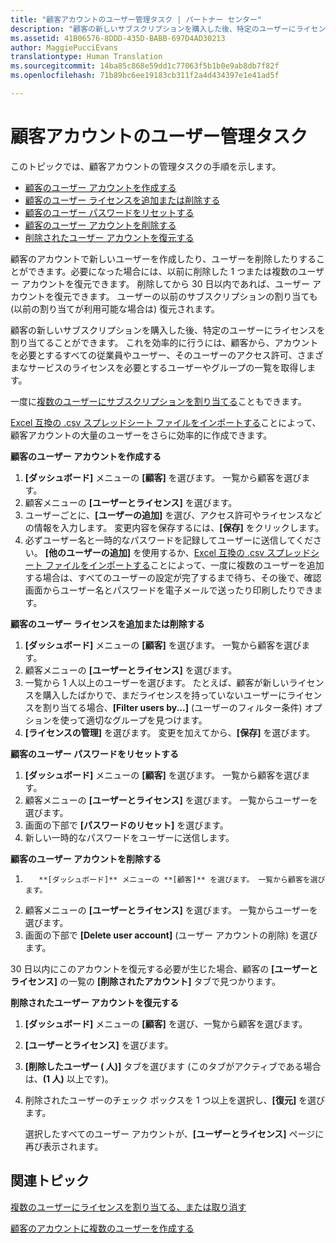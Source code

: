 ```yaml
---
title: "顧客アカウントのユーザー管理タスク | パートナー センター"
description: "顧客の新しいサブスクリプションを購入した後、特定のユーザーにライセンスを割り当てることができます。"
ms.assetid: 41B06576-8DDD-435D-BABB-697D4AD30213
author: MaggiePucciEvans
translationtype: Human Translation
ms.sourcegitcommit: 14ba85c868e59dd1c77063f5b1b0e9ab8db7f82f
ms.openlocfilehash: 71b89bc6ee19183cb311f2a4d434397e1e41ad5f

---
```


# 顧客アカウントのユーザー管理タスク


このトピックでは、顧客アカウントの管理タスクの手順を示します。

-   [顧客のユーザー アカウントを作成する](#createuseraccounts)
-   [顧客のユーザー ライセンスを追加または削除する](#userlicensing)
-   [顧客のユーザー パスワードをリセットする](#resetpassword)
-   [顧客のユーザー アカウントを削除する](#deleteuseraccounts)
-   [削除されたユーザー アカウントを復元する](#restoreuseraccounts)

顧客のアカウントで新しいユーザーを作成したり、ユーザーを削除したりすることができます。必要になった場合には、以前に削除した 1 つまたは複数のユーザー アカウントを復元できます。 削除してから 30 日以内であれば、ユーザー アカウントを復元できます。 ユーザーの以前のサブスクリプションの割り当ても (以前の割り当てが利用可能な場合は) 復元されます。

顧客の新しいサブスクリプションを購入した後、特定のユーザーにライセンスを割り当てることができます。 これを効率的に行うには、顧客から、アカウントを必要とするすべての従業員やユーザー、そのユーザーのアクセス許可、さまざまなサービスのライセンスを必要とするユーザーやグループの一覧を取得します。

一度に[複数のユーザーにサブスクリプションを割り当てる](#pc-cloud-sltn-provider-bulk-license-provisioning-for-multiple-users)こともできます。

[Excel 互換の .csv スプレッドシート ファイルをインポートする](#pc-cloud-sltn-provider-adding-multiple-users-to-a-customer-account)ことによって、顧客アカウントの大量のユーザーをさらに効率的に作成できます。

<a href="" id="createuseraccounts"></a>
**顧客のユーザー アカウントを作成する**

1.  **[ダッシュボード]** メニューの **[顧客]** を選びます。 一覧から顧客を選びます。
2.  顧客メニューの **[ユーザーとライセンス]** を選びます。
3.  ユーザーごとに、**[ユーザーの追加]** を選び、アクセス許可やライセンスなどの情報を入力します。 変更内容を保存するには、**[保存]** をクリックします。
4.  必ずユーザー名と一時的なパスワードを記録してユーザーに送信してください。 **[他のユーザーの追加]** を使用するか、[Excel 互換の .csv スプレッドシート ファイルをインポートする](#pc-cloud-sltn-provider-adding-multiple-users-to-a-customer-account)ことによって、一度に複数のユーザーを追加する場合は、すべてのユーザーの設定が完了するまで待ち、その後で、確認画面からユーザー名とパスワードを電子メールで送ったり印刷したりできます。

<a href="" id="userlicensing"></a>
**顧客のユーザー ライセンスを追加または削除する**

1.  **[ダッシュボード]** メニューの **[顧客]** を選びます。 一覧から顧客を選びます。
2.  顧客メニューの **[ユーザーとライセンス]** を選びます。
3.  一覧から 1 人以上のユーザーを選びます。 たとえば、顧客が新しいライセンスを購入したばかりで、まだライセンスを持っていないユーザーにライセンスを割り当てる場合、**[Filter users by...]** (ユーザーのフィルター条件) オプションを使って適切なグループを見つけます。
4.  **[ライセンスの管理]** を選びます。 変更を加えてから、**[保存]** を選びます。

<a href="" id="resetpassword"></a>
**顧客のユーザー パスワードをリセットする**

1.  **[ダッシュボード]** メニューの **[顧客]** を選びます。 一覧から顧客を選びます。
2.  顧客メニューの **[ユーザーとライセンス]** を選びます。 一覧からユーザーを選びます。
3.  画面の下部で **[パスワードのリセット]** を選びます。
4.  新しい一時的なパスワードをユーザーに送信します。

<a href="" id="deleteuseraccounts"></a>
**顧客のユーザー アカウントを削除する**

1.  
          **[ダッシュボード]** メニューの **[顧客]** を選びます。 一覧から顧客を選びます。
2.  顧客メニューの **[ユーザーとライセンス]** を選びます。 一覧からユーザーを選びます。
3.  画面の下部で **[Delete user account]** (ユーザー アカウントの削除) を選びます。

30 日以内にこのアカウントを復元する必要が生じた場合、顧客の **[ユーザーとライセンス]** の一覧の **[削除されたアカウント]** タブで見つかります。

<a href="" id="restoreuseraccounts"></a>
**削除されたユーザー アカウントを復元する**

1.  **[ダッシュボード]** メニューの **[顧客]** を選び、一覧から顧客を選びます。
2.  **[ユーザーとライセンス]** を選びます。
3.  **[削除したユーザー ( 人)]** タブを選びます  (このタブがアクティブである場合は、**(1 人)** 以上です)。
4.  削除されたユーザーのチェック ボックスを 1 つ以上を選択し、**[復元]** を選びます。

    選択したすべてのユーザー アカウントが、**[ユーザーとライセンス]** ページに再び表示されます。

## 関連トピック


[複数のユーザーにライセンスを割り当てる、または取り消す](bulk-license-provisioning-for-multiple-users.md)

[顧客のアカウントに複数のユーザーを作成する](adding-multiple-users-to-a-customer-account.md)

 

 






<!--HONumber=Nov16_HO4-->


